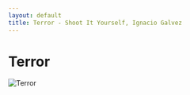 ```yaml
---
layout: default
title: Terror - Shoot It Yourself, Ignacio Galvez
---
```


# Terror

![Terror](http://assets.farmhouse.co/publishing/1-shoot-it-yourself/images/terror-1.jpg)
